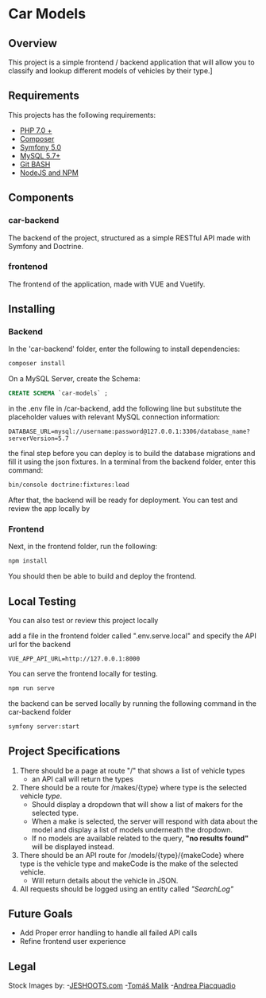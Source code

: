 # Car Models

## Overview

This project is a simple frontend / backend application that will allow you to classify and lookup different models of vehicles by their type.]

## Requirements

This projects has the following requirements:

- [PHP 7.0 +](https://windows.php.net/download/)
- [Composer](https://getcomposer.org)
- [Symfony 5.0](https://symfony.com/download)
- [MySQL 5.7+](https://dev.mysql.com/downloads/installer/)
- [Git BASH](https://gitforwindows.org)
- [NodeJS and NPM](https://nodejs.org/en/)

## Components

### car-backend

The backend of the project, structured as a simple RESTful API made with Symfony and Doctrine.

### frontenod

The frontend of the application, made with VUE and Vuetify.

## Installing

### Backend

In the 'car-backend' folder, enter the following to install dependencies:

```BASH
composer install
```

On a MySQL Server, create the Schema:

```SQL
CREATE SCHEMA `car-models` ;
```

in the .env file in /car-backend, add the following line but substitute the placeholder values with relevant MySQL connection information:

```env
DATABASE_URL=mysql://username:password@127.0.0.1:3306/database_name?serverVersion=5.7
```

the final step before you can deploy is to build the database migrations and fill it using the json fixtures. In a terminal from the backend folder, enter this command:

```BASH
bin/console doctrine:fixtures:load
```

After that, the backend will be ready for deployment. You can test and review the app locally by 

### Frontend

Next, in the frontend folder, run the following:

```BASH
npm install
```

You should then be able to build and deploy the frontend.

## Local Testing

You can also test or review this project locally

add a file in the frontend folder called ".env.serve.local" and specify the API url for the backend

```ENV
VUE_APP_API_URL=http://127.0.0.1:8000
```

You can serve the frontend locally for testing.

```BASH
npm run serve
```

the backend can be served locally by running the following command in the car-backend folder

```BASH
symfony server:start
```

## Project Specifications

1. There should be a page at route "/" that shows a list of vehicle types
	- an API call will return the types
2. There should be a route for /makes/{type} where type is the selected vehicle *type*.
	- Should display a dropdown that will show a list of makers for the selected type.
	- When a make is selected, the server will respond with data about the model and display a list of models underneath the dropdown.
	- If no models are available related to the query, **"no results found"** will be displayed instead.
3. There should be an API route for /models/{type}/{makeCode} where type is the vehicle type and makeCode is the make of the selected vehicle.
	- Will return details about the vehicle in JSON.
4. All requests should be logged using an entity called *"SearchLog"*

## Future Goals

- Add Proper error handling to handle all failed API calls
- Refine frontend user experience

## Legal

Stock Images by:
-[JESHOOTS.com](https://www.pexels.com/@jeshoots-com-147458)
-[Tomáš Malík](https://www.pexels.com/@tomas-malik-793526)
-[Andrea Piacquadio](https://www.pexels.com/@olly)